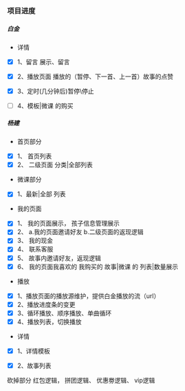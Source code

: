 ### 项目进度
##### 白金
- 详情
- [x] 1、留言  展示、留言
- [x] 2、播放页面 播放的（暂停、下一首、上一首）故事的点赞
- [x] 3、定时(几分钟后)暂停\停止
- [ ] 4、模板|微课 的购买



##### 杨建
- 首页部分
- [x] 1、 首页列表
- [x] 2、 二级页面 分类|全部列表
- 微课部分
- [x] 1、最新|全部 列表
- 我的页面
- [x] 1、 我的页面展示， 孩子信息管理展示
- [x] 2、 a.我的页面邀请好友 b.二级页面的返现逻辑
- [x] 3、 我的现金
- [x] 4、 联系客服
- [x] 5、 故事内邀请好友，返现逻辑
- [x] 6、 我的页面我喜欢的 我购买的 故事|微课 的 列表|数量展示
- 播放
- [x] 1、播放页面的播放源维护，提供白金播放的流（url）
- [x] 2、播放进度条的变更
- [x] 3、循环播放、顺序播放、单曲循环
- [x] 4、播放列表，切换播放
- 详情
- [x] 1、详情模板
- [x] 2、故事列表


砍掉部分
红包逻辑， 拼团逻辑、 优惠劵逻辑、 vip逻辑
